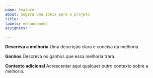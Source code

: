 ```yaml
---
name: Feature
about: Sugira uma ideia para o projeto
title: ''
labels: enhancement
assignees: ''

---
```


**Descreva a melhoria**
Uma descrição clara e concisa da melhoria.

**Ganhos**
Descreva os ganhos que essa melhoria trará. 

**Contexto adicional**
Acrescentar aqui qualquer outro contexto sobre a melhoria.
